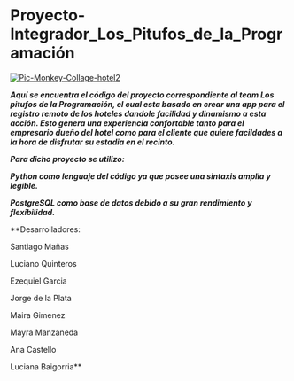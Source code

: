 # Proyecto-Integrador_Los_Pitufos_de_la_Programación

<a href='https://postimg.cc/p5ZVZVNb' target='_blank'><img src='https://i.postimg.cc/V5ySz5D6/Pic-Monkey-Collage-hotel2.jpg' border='0' alt='Pic-Monkey-Collage-hotel2'/></a>




***Aquí se encuentra el código del proyecto correspondiente al team Los pitufos de la Programación, el cual esta basado en crear una app para el registro remoto de los hoteles dandole facilidad y dinamismo a esta acción.
Esto genera una experiencia confortable tanto para el empresario dueño del hotel como para el cliente que quiere facildades a la hora de disfrutar su estadia en el recinto.***


***Para dicho proyecto se utilizo:***

***Python como lenguaje del código ya que posee una sintaxis amplia y legible.***

***PostgreSQL como base de datos debido a su gran rendimiento y flexibilidad.***


**Desarrolladores:

Santiago Mañas

Luciano Quinteros

Ezequiel Garcia

Jorge de la Plata

Maira Gimenez

Mayra Manzaneda

Ana Castello

Luciana Baigorria**


